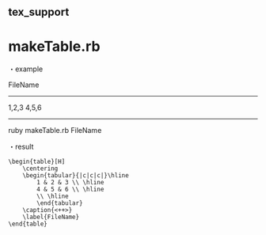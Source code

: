 ## tex_support

# makeTable.rb

・example

FileName 
***
1,2,3
4,5,6
***

ruby makeTable.rb FileName

・result

	\begin{table}[H]
		\centering
		\begin{tabular}{|c|c|c|}\hline
			1 & 2 & 3 \\ \hline
			4 & 5 & 6 \\ \hline
			\\ \hline
			\end{tabular}
		\caption{<++>}
		\label{FileName}
	\end{table}


